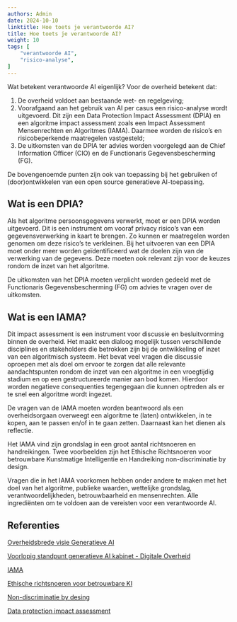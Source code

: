 ```yaml
---
authors: Admin
date: 2024-10-10
linktitle: Hoe toets je verantwoorde AI?
title: Hoe toets je verantwoorde AI?
weight: 10
tags: [
    "verantwoorde AI",
    "risico-analyse",
]
---
```


Wat betekent verantwoorde AI eigenlijk? Voor de overheid betekent dat:
1.	De overheid voldoet aan bestaande wet- en regelgeving;
2.	Voorafgaand aan het gebruik van AI per casus een risico-analyse wordt uitgevoerd. Dit zijn een Data Protection Impact Assessment (DPIA) en een algoritme impact assessment zoals een Impact Assessment Mensenrechten en Algoritmes (IAMA). Daarmee worden de risico’s en risicobeperkende maatregelen vastgesteld;
3.	De uitkomsten van de DPIA ter advies worden voorgelegd aan de Chief Information Officer (CIO) en de Functionaris Gegevensbescherming (FG). 

De bovengenoemde punten zijn ook van toepassing bij het gebruiken of (door)ontwikkelen van een open source generatieve AI-toepassing.

## Wat is een DPIA?

Als het algoritme persoonsgegevens verwerkt, moet er een DPIA worden uitgevoerd. Dit is een instrument om vooraf privacy risico’s van een gegevensverwerking in kaart te brengen. Zo kunnen er maatregelen worden genomen om deze risico’s te verkleinen. Bij het uitvoeren van een DPIA moet onder meer worden geïdentificeerd wat de doelen zijn van de verwerking van de gegevens. Deze moeten ook relevant zijn voor de keuzes rondom de inzet van het algoritme. 

De uitkomsten van het DPIA moeten verplicht worden gedeeld met de Functionaris Gegevensbescherming (FG) om advies te vragen over de uitkomsten. 

## Wat is een IAMA?

Dit impact assessment is een instrument voor discussie en besluitvorming binnen de overheid. Het maakt een dialoog mogelijk tussen verschillende disciplines en stakeholders die betrokken zijn bij de ontwikkeling of inzet van een algoritmisch systeem. Het bevat veel vragen die discussie oproepen met als doel om ervoor te zorgen dat alle relevante aandachtspunten rondom de inzet van een algoritme in een vroegtijdig stadium en op een gestructureerde manier aan bod komen. Hierdoor worden negatieve consequenties tegengegaan die kunnen optreden als er te snel een algoritme wordt ingezet. 

De vragen van de IAMA moeten worden beantwoord als een overheidsorgaan overweegt een algoritme te (laten) ontwikkelen, in te kopen, aan te passen en/of in te gaan zetten. Daarnaast kan het dienen als reflectie.

Het IAMA vind zijn grondslag in een groot aantal richtsnoeren en handreikingen. Twee voorbeelden zijn het Ethische Richtsnoeren voor betrouwbare Kunstmatige Intelligentie en Handreiking non-discriminatie by design. 

Vragen die in het IAMA voorkomen hebben onder andere te maken met het doel van het algoritme, publieke waarden, wettelijke grondslag, verantwoordelijkheden, betrouwbaarheid en mensenrechten. Alle ingrediënten om te voldoen aan de vereisten voor een verantwoorde AI. 

## Referenties

[Overheidsbrede visie Generatieve AI](https://open.overheid.nl/documenten/9aa7b64a-be51-4e6a-ad34-26050b8a67ef/file)

[Voorlopig standpunt generatieve AI kabinet - Digitale Overheid](https://www.digitaleoverheid.nl/nieuws/voorlopig-standpunt-generatieve-ai-kabinet/)

[IAMA](https://open.overheid.nl/documenten/ronl-c3d7fe94-9c62-493f-b858-f56b5e246a94/pdf)

[Ethische richtsnoeren voor betrouwbare KI](https://op.europa.eu/nl/publication-detail/-/publication/d3988569-0434-11ea-8c1f-01aa75ed71a1)

[Non-discriminatie by desing](https://www.tweedekamer.nl/downloads/document?id=2021D22772)

[Data protection impact assessment](https://autoriteitpersoonsgegevens.nl/themas/basis-avg/praktisch-avg/data-protection-impact-assessment-dpia)
                                                   
